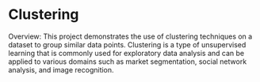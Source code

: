 # Clustering

Overview: 
This project demonstrates the use of clustering techniques on a dataset to group similar data points. 
Clustering is a type of unsupervised learning that is commonly used for exploratory data analysis 
and can be applied to various domains such as market segmentation, social network analysis, and 
image recognition. 

